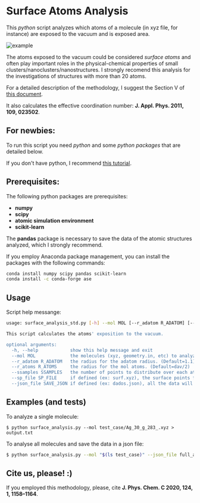 # Surface Atoms Analysis

This *python* script analyzes which atoms of a molecule (in xyz file, for instance) are exposed to the vacuum and is exposed area. 

![example](https://raw.githubusercontent.com/johnatanmucelini/surface_analysis_standalone/master/figure.png?token=AF3ZDJ3EMVHYIY3HY4G5773AQCTUS)

The atoms exposed to the vacuum could be considered *surface atoms* and often play important roles in the physical-chemical properties of small clusters/nanoclusters/nanostructures.
I strongly recomend this analysis for the investigations of structures with more than 20 atoms. 

For a detailed description of the methodology, I suggest the Section V of [this document](https://pubs.acs.org/doi/suppl/10.1021/acs.jpcc.9b09561/suppl_file/jp9b09561_si_001.pdf).

It also calculates the effective coordination number: **J. Appl. Phys. 2011, 109, 023502**.

## For newbies:

To run this script you need *python* and some *python packages* that are detailed below. 

If you don't have python, I recommend [this tutorial](https://varhowto.com/install-miniconda-ubuntu-20-04/).


## Prerequisites:

The following python packages are prerequisites:
- **numpy**
- **scipy**
- **atomic simulation environment**
- **scikit-learn**

The **pandas** package is necessary to  save the data of the atomic structures analyzed, which I strongly recommend.

If you employ Anaconda package management, you can install the packages with the following commands:
```bash 
conda install numpy scipy pandas scikit-learn 
conda install -c conda-forge ase
```


## Usage

Script help messange:

```bash
usage: surface_analysis_std.py [-h] --mol MOL [--r_adatom R_ADATOM] [--r_atoms R_ATOMS] [--ssamples SSAMPLES] [--sp_file SP_FILE] [--save_json SAVE_JSON]

This script calculates the atoms' exposition to the vacuum.

optional arguments:
  -h, --help            show this help message and exit
  --mol MOL             the molecules (xyz, geometry.in, etc) to analyze.
  --r_adatom R_ADATOM   the radius for the adatom radius. (Default=1.1)
  --r_atoms R_ATOMS     the radius for the mol atoms. (Default=dav/2)
  --ssamples SSAMPLES   the number of points to distribute over each atom. (Default=1000)
  --sp_file SP_FILE     if defined (ex: surf.xyz), the surface points found will be printed in this file.
  --json_file SAVE_JSON if defined (ex: dados.json), all the data will be saved in a json file.
```


## Examples (and tests)

To analyze a single molecule:

```
$ python surface_analysis.py --mol test_case/Ag_30_g_283_.xyz > output.txt
```

To analyse all molecules and save the data in a json file:

```bash
$ python surface_analysis.py --mol "$(ls test_case)" --json_file full_analysis.json > output2.txt
```

## Cite us, please! :)

If you employed this methodology, please, cite **J. Phys. Chem. C 2020, 124, 1, 1158–1164**.
